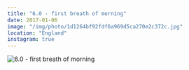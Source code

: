 ```yaml
---
title: "6.0 - first breath of morning"
date: 2017-01-06
image: "/img/photo/1d1264bf92fdf6a969d5ca270e2c372c.jpg"
location: "England"
instagram: true
---
```


![6.0 - first breath of morning](/img/photo/1d1264bf92fdf6a969d5ca270e2c372c.jpg)
